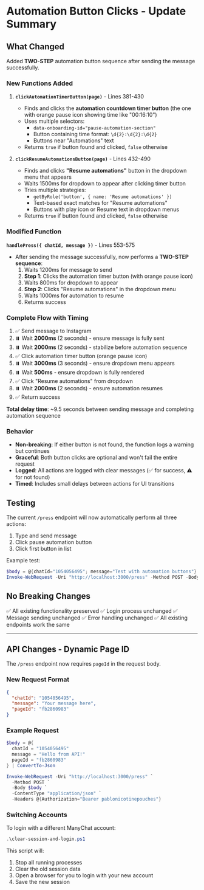 # Automation Button Clicks - Update Summary

## What Changed

Added **TWO-STEP** automation button sequence after sending the message successfully.

### New Functions Added

1. **`clickAutomationTimerButton(page)`** - Lines 381-430
   - Finds and clicks the **automation countdown timer button** (the one with orange pause icon showing time like "00:16:10")
   - Uses multiple selectors:
     - `data-onboarding-id="pause-automation-section"`
     - Button containing time format: `\d{2}:\d{2}:\d{2}`
     - Buttons near "Automations" text
   - Returns `true` if button found and clicked, `false` otherwise

2. **`clickResumeAutomationsButton(page)`** - Lines 432-490
   - Finds and clicks **"Resume automations"** button in the dropdown menu that appears
   - Waits 1500ms for dropdown to appear after clicking timer button
   - Tries multiple strategies:
     - `getByRole('button', { name: 'Resume automations' })`
     - Text-based exact matches for "Resume automations"
     - Buttons with play icon or Resume text in dropdown menus
   - Returns `true` if button found and clicked, `false` otherwise

### Modified Function

**`handlePress({ chatId, message })`** - Lines 553-575
- After sending the message successfully, now performs a **TWO-STEP sequence**:
  1. Waits 1200ms for message to send
  2. **Step 1**: Clicks the automation timer button (with orange pause icon)
  3. Waits 800ms for dropdown to appear
  4. **Step 2**: Clicks "Resume automations" in the dropdown menu
  5. Waits 1000ms for automation to resume
  6. Returns success

### Complete Flow with Timing

1. ✅ Send message to Instagram
2. ⏸️ Wait **2000ms** (2 seconds) - ensure message is fully sent
3. ⏸️ Wait **2000ms** (2 seconds) - stabilize before automation sequence
4. ✅ Click automation timer button (orange pause icon)
5. ⏸️ Wait **3000ms** (3 seconds) - ensure dropdown menu appears
6. ⏸️ Wait **500ms** - ensure dropdown is fully rendered
7. ✅ Click "Resume automations" from dropdown
8. ⏸️ Wait **2000ms** (2 seconds) - ensure automation resumes
9. ✅ Return success

**Total delay time**: ~9.5 seconds between sending message and completing automation sequence

### Behavior

- **Non-breaking**: If either button is not found, the function logs a warning but continues
- **Graceful**: Both button clicks are optional and won't fail the entire request
- **Logged**: All actions are logged with clear messages (✅ for success, ⚠️ for not found)
- **Timed**: Includes small delays between actions for UI transitions

## Testing

The current `/press` endpoint will now automatically perform all three actions:
1. Type and send message
2. Click pause automation button
3. Click first button in list

Example test:
```powershell
$body = @{chatId="1054056495"; message="Test with automation buttons"} | ConvertTo-Json
Invoke-WebRequest -Uri "http://localhost:3000/press" -Method POST -Body $body -ContentType "application/json" -Headers @{Authorization="Bearer pablonicotinepouches"}
```

## No Breaking Changes

✅ All existing functionality preserved
✅ Login process unchanged
✅ Message sending unchanged
✅ Error handling unchanged
✅ All existing endpoints work the same

---

## API Changes - Dynamic Page ID

The `/press` endpoint now requires `pageId` in the request body.

### New Request Format

```json
{
  "chatId": "1054056495",
  "message": "Your message here",
  "pageId": "fb2860983"
}
```

### Example Request

```powershell
$body = @{
  chatId = "1054056495"
  message = "Hello from API!"
  pageId = "fb2860983"
} | ConvertTo-Json

Invoke-WebRequest -Uri "http://localhost:3000/press" `
  -Method POST `
  -Body $body `
  -ContentType "application/json" `
  -Headers @{Authorization="Bearer pablonicotinepouches"}
```

### Switching Accounts

To login with a different ManyChat account:

```powershell
.\clear-session-and-login.ps1
```

This script will:
1. Stop all running processes
2. Clear the old session data
3. Open a browser for you to login with your new account
4. Save the new session

